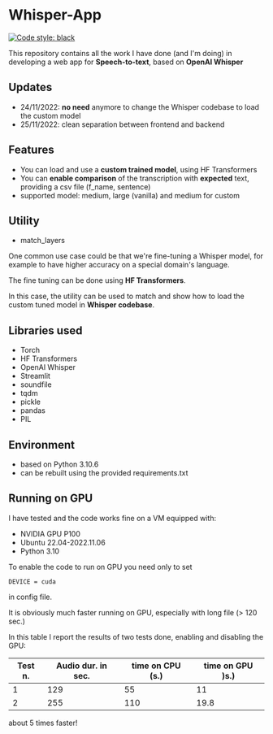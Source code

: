 # Whisper-App
[![Code style: black](https://img.shields.io/badge/code%20style-black-000000.svg)](https://github.com/psf/black)

This repository contains all the work I have done (and I'm doing) in developing a web app for **Speech-to-text**, based on **OpenAI Whisper**

## Updates
* 24/11/2022: **no need** anymore to change the Whisper codebase to load the custom model
* 25/11/2022: clean separation between frontend and backend

## Features
* You can load and use a **custom trained model**, using HF Transformers
* You can **enable comparison** of the transcription with **expected** text, providing a csv file (f_name, sentence)
* supported model: medium, large (vanilla) and medium for custom

## Utility
* match_layers

One common use case could be that we're fine-tuning a Whisper model, for example to have higher accuracy on a special domain's language.

The fine tuning can be done using **HF Transformers**. 

In this case, the utility can be used to match and show how to load the custom tuned model in **Whisper codebase**.

## Libraries used
* Torch
* HF Transformers
* OpenAI Whisper
* Streamlit
* soundfile
* tqdm
* pickle
* pandas
* PIL

## Environment
* based on Python 3.10.6
* can be rebuilt using the provided requirements.txt

## Running on GPU
I have tested and the code works fine on a VM equipped with:
* NVIDIA GPU P100
* Ubuntu 22.04-2022.11.06
* Python 3.10

To enable the code to run on GPU you need only to set 
```
DEVICE = cuda 
```
in config file.

It is obviously much faster running on GPU, especially with long file (> 120 sec.)

In this table I report the results of two tests done, enabling and disabling the GPU:

| Test n. | Audio dur. in sec. | time on CPU (s.) | time on GPU )s.) |
| ------- | ------------- | ------------- | ------------- |
|       1 | 129 | 55  |   11 |
|       2 | 255 | 110 | 19.8 |

about 5 times faster!





